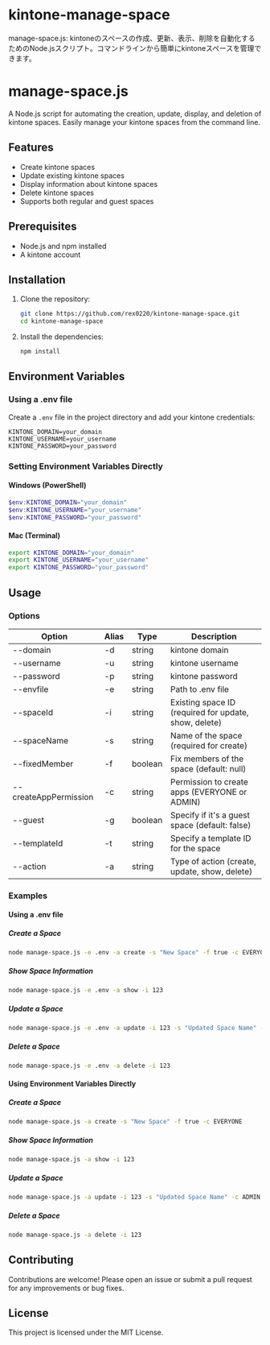 # kintone-manage-space
manage-space.js: kintoneのスペースの作成、更新、表示、削除を自動化するためのNode.jsスクリプト。コマンドラインから簡単にkintoneスペースを管理できます。

# manage-space.js

A Node.js script for automating the creation, update, display, and deletion of kintone spaces. Easily manage your kintone spaces from the command line.

## Features

- Create kintone spaces
- Update existing kintone spaces
- Display information about kintone spaces
- Delete kintone spaces
- Supports both regular and guest spaces

## Prerequisites

- Node.js and npm installed
- A kintone account

## Installation

1. Clone the repository:

    ```bash
    git clone https://github.com/rex0220/kintone-manage-space.git
    cd kintone-manage-space
    ```

2. Install the dependencies:

    ```bash
    npm install
    ```

## Environment Variables

### Using a .env file

Create a `.env` file in the project directory and add your kintone credentials:

```plaintext
KINTONE_DOMAIN=your_domain
KINTONE_USERNAME=your_username
KINTONE_PASSWORD=your_password
```

### Setting Environment Variables Directly

#### Windows (PowerShell)

```powershell
$env:KINTONE_DOMAIN="your_domain"
$env:KINTONE_USERNAME="your_username"
$env:KINTONE_PASSWORD="your_password"
```

#### Mac (Terminal)

```bash
export KINTONE_DOMAIN="your_domain"
export KINTONE_USERNAME="your_username"
export KINTONE_PASSWORD="your_password"
```

## Usage

### Options

| Option | Alias | Type | Description |
|--------|-------|------|-------------|
| --domain | -d | string | kintone domain |
| --username | -u | string | kintone username |
| --password | -p | string | kintone password |
| --envfile | -e | string | Path to .env file |
| --spaceId | -i | string | Existing space ID (required for update, show, delete) |
| --spaceName | -s | string | Name of the space (required for create) |
| --fixedMember | -f | boolean | Fix members of the space (default: null) |
| --createAppPermission | -c | string | Permission to create apps (EVERYONE or ADMIN) |
| --guest | -g | boolean | Specify if it's a guest space (default: false) |
| --templateId | -t | string | Specify a template ID for the space |
| --action | -a | string | Type of action (create, update, show, delete) |

### Examples

#### Using a .env file

##### Create a Space

```bash
node manage-space.js -e .env -a create -s "New Space" -f true -c EVERYONE
```

##### Show Space Information

```bash
node manage-space.js -e .env -a show -i 123
```

##### Update a Space

```bash
node manage-space.js -e .env -a update -i 123 -s "Updated Space Name" -c ADMIN
```

##### Delete a Space

```bash
node manage-space.js -e .env -a delete -i 123
```

#### Using Environment Variables Directly

##### Create a Space

```bash
node manage-space.js -a create -s "New Space" -f true -c EVERYONE
```

##### Show Space Information

```bash
node manage-space.js -a show -i 123
```

##### Update a Space

```bash
node manage-space.js -a update -i 123 -s "Updated Space Name" -c ADMIN
```

##### Delete a Space

```bash
node manage-space.js -a delete -i 123
```

## Contributing

Contributions are welcome! Please open an issue or submit a pull request for any improvements or bug fixes.

## License

This project is licensed under the MIT License.
